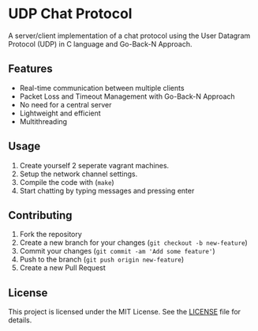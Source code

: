 # UDP Chat Protocol

A server/client implementation of a chat protocol using the User Datagram Protocol (UDP) in C language and Go-Back-N Approach.

## Features

- Real-time communication between multiple clients
- Packet Loss and Timeout Management with Go-Back-N Approach
- No need for a central server
- Lightweight and efficient
- Multithreading

## Usage

1. Create yourself 2 seperate vagrant machines.
2. Setup the network channel settings.
3. Compile the code with (`make`)
4. Start chatting by typing messages and pressing enter

## Contributing

1. Fork the repository
2. Create a new branch for your changes (`git checkout -b new-feature`)
3. Commit your changes (`git commit -am 'Add some feature'`)
4. Push to the branch (`git push origin new-feature`)
5. Create a new Pull Request

## License

This project is licensed under the MIT License. See the [LICENSE](LICENSE) file for details.
